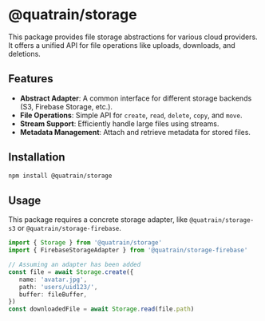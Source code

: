 # @quatrain/storage

This package provides file storage abstractions for various cloud providers. It offers a unified API for file operations like uploads, downloads, and deletions.

## Features

-  **Abstract Adapter**: A common interface for different storage backends (S3, Firebase Storage, etc.).
-  **File Operations**: Simple API for `create`, `read`, `delete`, `copy`, and `move`.
-  **Stream Support**: Efficiently handle large files using streams.
-  **Metadata Management**: Attach and retrieve metadata for stored files.

## Installation

```bash
npm install @quatrain/storage
```

## Usage

This package requires a concrete storage adapter, like `@quatrain/storage-s3` or `@quatrain/storage-firebase`.

```typescript
import { Storage } from '@quatrain/storage'
import { FirebaseStorageAdapter } from '@quatrain/storage-firebase'

// Assuming an adapter has been added
const file = await Storage.create({
   name: 'avatar.jpg',
   path: 'users/uid123/',
   buffer: fileBuffer,
})
const downloadedFile = await Storage.read(file.path)
```
